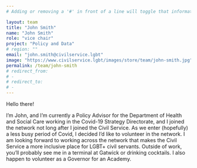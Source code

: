 ```yaml
---
# Adding or removing a '#' in front of a line will toggle that information off and on from being processed. 

layout: team
title: "John Smith"
name: "John Smith"
role: "vice chair"
project: "Policy and Data"
# region: ""
email: "john.smith@civilservice.lgbt"
image: "https://www.civilservice.lgbt/images/store/team/john-smith.jpg"
permalink: /team/john-smith
# redirect_from: 
# - 
# redirect_to: 
# - 
---
```


Hello there!
 
I’m John, and I’m currently a Policy Advisor for the Department of Health and Social Care working in the Covid-19 Strategy Directorate, and I joined the network not long after I joined the Civil Service. As we enter (hopefully) a less busy period of Covid, I decided I’d like to volunteer in the network. I am looking forward to working across the network that makes the Civil Service a more inclusive place for LGBT+ civil servants. Outside of work, you’ll probably see me in a terminal at Gatwick or drinking cocktails. I also happen to volunteer as a Governor for an Academy.